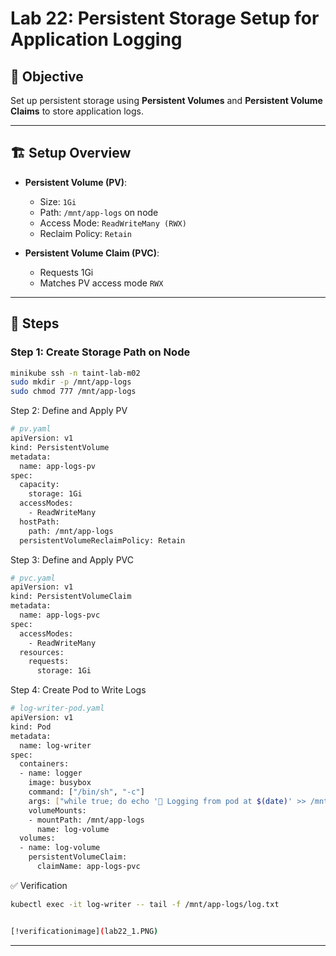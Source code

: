 # Lab 22: Persistent Storage Setup for Application Logging

## 🎯 Objective

Set up persistent storage using **Persistent Volumes** and **Persistent Volume Claims** to store application logs.

---

## 🏗️ Setup Overview

- **Persistent Volume (PV)**:
  - Size: `1Gi`
  - Path: `/mnt/app-logs` on node
  - Access Mode: `ReadWriteMany (RWX)`
  - Reclaim Policy: `Retain`

- **Persistent Volume Claim (PVC)**:
  - Requests 1Gi
  - Matches PV access mode `RWX`

---

## 📝 Steps

### Step 1: Create Storage Path on Node
```bash
minikube ssh -n taint-lab-m02
sudo mkdir -p /mnt/app-logs
sudo chmod 777 /mnt/app-logs
```
Step 2: Define and Apply PV
```bash
# pv.yaml
apiVersion: v1
kind: PersistentVolume
metadata:
  name: app-logs-pv
spec:
  capacity:
    storage: 1Gi
  accessModes:
    - ReadWriteMany
  hostPath:
    path: /mnt/app-logs
  persistentVolumeReclaimPolicy: Retain
```
Step 3: Define and Apply PVC
```bash
# pvc.yaml
apiVersion: v1
kind: PersistentVolumeClaim
metadata:
  name: app-logs-pvc
spec:
  accessModes:
    - ReadWriteMany
  resources:
    requests:
      storage: 1Gi
````
Step 4: Create Pod to Write Logs
```bash
# log-writer-pod.yaml
apiVersion: v1
kind: Pod
metadata:
  name: log-writer
spec:
  containers:
  - name: logger
    image: busybox
    command: ["/bin/sh", "-c"]
    args: ["while true; do echo '📄 Logging from pod at $(date)' >> /mnt/app-logs/log.txt; sleep 5; done"]
    volumeMounts:
    - mountPath: /mnt/app-logs
      name: log-volume
  volumes:
  - name: log-volume
    persistentVolumeClaim:
      claimName: app-logs-pvc
```
✅ Verification
```bash
kubectl exec -it log-writer -- tail -f /mnt/app-logs/log.txt


[!verificationimage](lab22_1.PNG)
```
-----------------------

